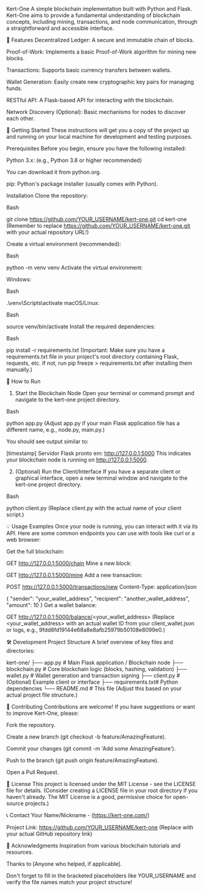 Kert-One
A simple blockchain implementation built with Python and Flask. Kert-One aims to provide a fundamental understanding of blockchain concepts, including mining, transactions, and node communication, through a straightforward and accessible interface.

🌟 Features
Decentralized Ledger: A secure and immutable chain of blocks.

Proof-of-Work: Implements a basic Proof-of-Work algorithm for mining new blocks.

Transactions: Supports basic currency transfers between wallets.

Wallet Generation: Easily create new cryptographic key pairs for managing funds.

RESTful API: A Flask-based API for interacting with the blockchain.

Network Discovery (Optional): Basic mechanisms for nodes to discover each other.

🚀 Getting Started
These instructions will get you a copy of the project up and running on your local machine for development and testing purposes.

Prerequisites
Before you begin, ensure you have the following installed:

Python 3.x: (e.g., Python 3.8 or higher recommended)

You can download it from python.org.

pip: Python's package installer (usually comes with Python).

Installation
Clone the repository:

Bash

git clone https://github.com/YOUR_USERNAME/kert-one.git
cd kert-one
(Remember to replace https://github.com/YOUR_USERNAME/kert-one.git with your actual repository URL!)

Create a virtual environment (recommended):

Bash

python -m venv venv
Activate the virtual environment:

Windows:

Bash

.\venv\Scripts\activate
macOS/Linux:

Bash

source venv/bin/activate
Install the required dependencies:

Bash

pip install -r requirements.txt
(Important: Make sure you have a requirements.txt file in your project's root directory containing Flask, requests, etc. If not, run pip freeze > requirements.txt after installing them manually.)

🏃 How to Run
1. Start the Blockchain Node
Open your terminal or command prompt and navigate to the kert-one project directory.

Bash

python app.py
(Adjust app.py if your main Flask application file has a different name, e.g., node.py, main.py.)

You should see output similar to:

[timestamp] Servidor Flask pronto em: http://127.0.0.1:5000
This indicates your blockchain node is running on http://127.0.0.1:5000.

2. (Optional) Run the Client/Interface
If you have a separate client or graphical interface, open a new terminal window and navigate to the kert-one project directory.

Bash

python client.py
(Replace client.py with the actual name of your client script.)

💡 Usage Examples
Once your node is running, you can interact with it via its API. Here are some common endpoints you can use with tools like curl or a web browser:

Get the full blockchain:

GET http://127.0.0.1:5000/chain
Mine a new block:

GET http://127.0.0.1:5000/mine
Add a new transaction:

POST http://127.0.0.1:5000/transactions/new
Content-Type: application/json

{
    "sender": "your_wallet_address",
    "recipient": "another_wallet_address",
    "amount": 10
}
Get a wallet balance:

GET http://127.0.0.1:5000/balance/<your_wallet_address>
(Replace <your_wallet_address> with an actual wallet ID from your client_wallet.json or logs, e.g., 9fdd8fd19144e68a8e8afb25979b50108e8099e0.)

🛠️ Development
Project Structure
A brief overview of key files and directories:

kert-one/
├── app.py          # Main Flask application / Blockchain node
├── blockchain.py   # Core blockchain logic (blocks, hashing, validation)
├── wallet.py       # Wallet generation and transaction signing
├── client.py       # (Optional) Example client or interface
├── requirements.txt# Python dependencies
└── README.md       # This file
(Adjust this based on your actual project file structure.)

🤝 Contributing
Contributions are welcome! If you have suggestions or want to improve Kert-One, please:

Fork the repository.

Create a new branch (git checkout -b feature/AmazingFeature).

Commit your changes (git commit -m 'Add some AmazingFeature').

Push to the branch (git push origin feature/AmazingFeature).

Open a Pull Request.

📄 License
This project is licensed under the MIT License - see the LICENSE file for details.
(Consider creating a LICENSE file in your root directory if you haven't already. The MIT License is a good, permissive choice for open-source projects.)

📞 Contact
Your Name/Nickname - (https://kert-one.com/)

Project Link: https://github.com/YOUR_USERNAME/kert-one
(Replace with your actual GitHub repository link)

🙏 Acknowledgments
Inspiration from various blockchain tutorials and resources.

Thanks to [Anyone who helped, if applicable].

Don't forget to fill in the bracketed placeholders like YOUR_USERNAME and verify the file names match your project structure!
